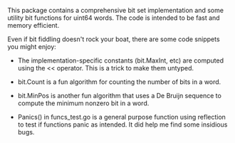 This package contains a comprehensive bit set implementation and some utility bit functions for uint64 words. The code is intended to be fast and memory efficient.

Even if bit fiddling doesn't rock your boat, there are some code snippets you might enjoy:

- The implementation-specific constants (bit.MaxInt, etc) are computed using the << operator. This is a trick to make them untyped.

- bit.Count is a fun algorithm for counting the number of bits in a word.

- bit.MinPos is another fun algorithm that uses a De Bruijn sequence to compute the minimum nonzero bit in a word.

- Panics() in funcs\_test.go is a general purpose function using reflection to test if functions panic as intended. It did help me find some insidious bugs.